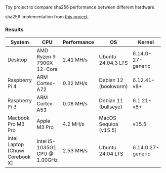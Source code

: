 Toy project to compare sha256 performance between different hardware.

sha256 implementation from [this project](https://github.com/B-Con/crypto-algorithms/tree/master).

### Results

| System | CPU | Performance | OS | Kernel | Compiler |
|--------|-----|-------------|----|---------|---------|
| Desktop | AMD Ryzen 9 7900X 12-Core | 2.41 MH/s | Ubuntu 24.04.3 LTS | 6.14.0-27-generic | gcc 13.3.0 |
| Raspberry Pi 4 | ARM Cortex-A72 | 0.32 MH/s | Debian 12 (bookworm) | 6.12.41-v8+ | gcc 12.2.0 |
| Raspberry Pi 3 | ARM Cortex-A53 | 0.08 MH/s | Debian 11 (bullseye) | 6.1.21-v8+ | gcc 10.2.1 |
| Macbook Pro M3 Pro | Apple M3 Pro | 4.2 MH/s | MacOS Sequioa (v15.5) | v15.5 | clang-1700.0.13.5 |
| Intel Laptop (Chuwi Corebook X) | Intel i5-1035G1 CPU @ 1.00GHz | 2.53 MH/s | Ubuntu 24.04 LTS | 6.14.0.27-generic | gcc 13.3.0 |
